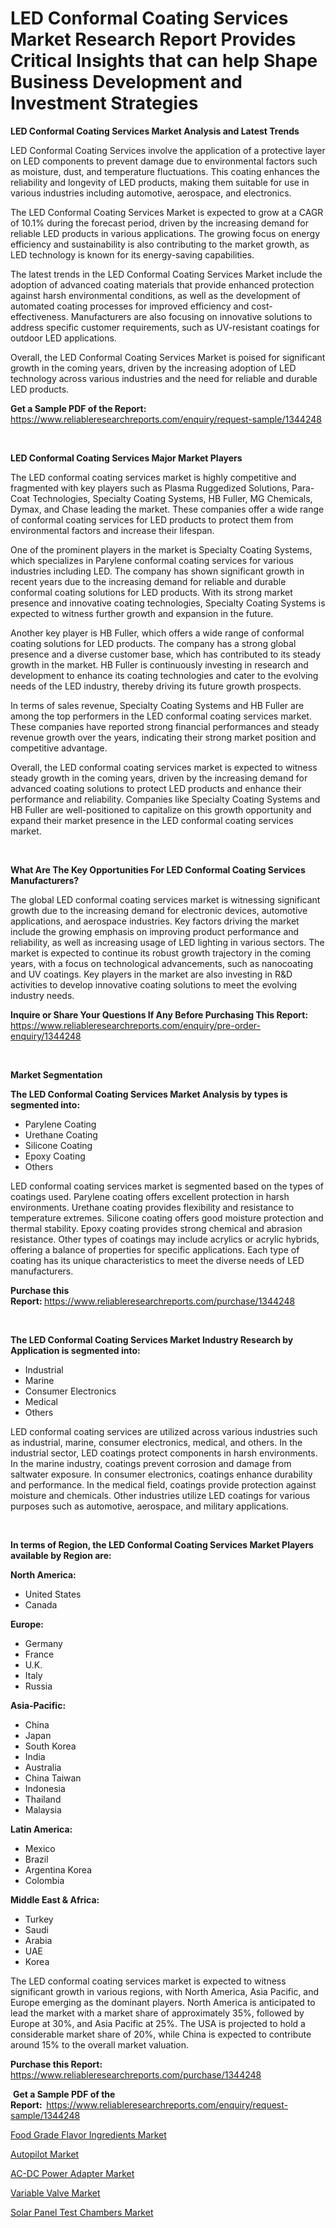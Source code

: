 <p><h1>LED Conformal Coating Services Market Research Report Provides Critical Insights that can help Shape Business Development and Investment Strategies</h1></p><p><strong>LED Conformal Coating Services Market Analysis and Latest Trends</strong></p>
<p><p>LED Conformal Coating Services involve the application of a protective layer on LED components to prevent damage due to environmental factors such as moisture, dust, and temperature fluctuations. This coating enhances the reliability and longevity of LED products, making them suitable for use in various industries including automotive, aerospace, and electronics.</p><p>The LED Conformal Coating Services Market is expected to grow at a CAGR of 10.1% during the forecast period, driven by the increasing demand for reliable LED products in various applications. The growing focus on energy efficiency and sustainability is also contributing to the market growth, as LED technology is known for its energy-saving capabilities.</p><p>The latest trends in the LED Conformal Coating Services Market include the adoption of advanced coating materials that provide enhanced protection against harsh environmental conditions, as well as the development of automated coating processes for improved efficiency and cost-effectiveness. Manufacturers are also focusing on innovative solutions to address specific customer requirements, such as UV-resistant coatings for outdoor LED applications.</p><p>Overall, the LED Conformal Coating Services Market is poised for significant growth in the coming years, driven by the increasing adoption of LED technology across various industries and the need for reliable and durable LED products.</p></p>
<p><strong>Get a Sample PDF of the Report:&nbsp;</strong> <a href="https://www.reliableresearchreports.com/enquiry/request-sample/1344248">https://www.reliableresearchreports.com/enquiry/request-sample/1344248</a></p>
<p>&nbsp;</p>
<p><strong>LED Conformal Coating Services Major Market Players</strong></p>
<p><p>The LED conformal coating services market is highly competitive and fragmented with key players such as Plasma Ruggedized Solutions, Para-Coat Technologies, Specialty Coating Systems, HB Fuller, MG Chemicals, Dymax, and Chase leading the market. These companies offer a wide range of conformal coating services for LED products to protect them from environmental factors and increase their lifespan.</p><p>One of the prominent players in the market is Specialty Coating Systems, which specializes in Parylene conformal coating services for various industries including LED. The company has shown significant growth in recent years due to the increasing demand for reliable and durable conformal coating solutions for LED products. With its strong market presence and innovative coating technologies, Specialty Coating Systems is expected to witness further growth and expansion in the future.</p><p>Another key player is HB Fuller, which offers a wide range of conformal coating solutions for LED products. The company has a strong global presence and a diverse customer base, which has contributed to its steady growth in the market. HB Fuller is continuously investing in research and development to enhance its coating technologies and cater to the evolving needs of the LED industry, thereby driving its future growth prospects.</p><p>In terms of sales revenue, Specialty Coating Systems and HB Fuller are among the top performers in the LED conformal coating services market. These companies have reported strong financial performances and steady revenue growth over the years, indicating their strong market position and competitive advantage.</p><p>Overall, the LED conformal coating services market is expected to witness steady growth in the coming years, driven by the increasing demand for advanced coating solutions to protect LED products and enhance their performance and reliability. Companies like Specialty Coating Systems and HB Fuller are well-positioned to capitalize on this growth opportunity and expand their market presence in the LED conformal coating services market.</p></p>
<p>&nbsp;</p>
<p><strong>What Are The Key Opportunities For LED Conformal Coating Services Manufacturers?</strong></p>
<p><p>The global LED conformal coating services market is witnessing significant growth due to the increasing demand for electronic devices, automotive applications, and aerospace industries. Key factors driving the market include the growing emphasis on improving product performance and reliability, as well as increasing usage of LED lighting in various sectors. The market is expected to continue its robust growth trajectory in the coming years, with a focus on technological advancements, such as nanocoating and UV coatings. Key players in the market are also investing in R&D activities to develop innovative coating solutions to meet the evolving industry needs.</p></p>
<p><strong>Inquire or Share Your Questions If Any Before Purchasing This Report:</strong> <a href="https://www.reliableresearchreports.com/enquiry/pre-order-enquiry/1344248">https://www.reliableresearchreports.com/enquiry/pre-order-enquiry/1344248</a></p>
<p>&nbsp;</p>
<p><strong>Market Segmentation</strong></p>
<p><strong>The LED Conformal Coating Services Market Analysis by types is segmented into:</strong></p>
<p><ul><li>Parylene Coating</li><li>Urethane Coating</li><li>Silicone Coating</li><li>Epoxy Coating</li><li>Others</li></ul></p>
<p><p>LED conformal coating services market is segmented based on the types of coatings used. Parylene coating offers excellent protection in harsh environments. Urethane coating provides flexibility and resistance to temperature extremes. Silicone coating offers good moisture protection and thermal stability. Epoxy coating provides strong chemical and abrasion resistance. Other types of coatings may include acrylics or acrylic hybrids, offering a balance of properties for specific applications. Each type of coating has its unique characteristics to meet the diverse needs of LED manufacturers.</p></p>
<p><strong>Purchase this Report:&nbsp;</strong><a href="https://www.reliableresearchreports.com/purchase/1344248">https://www.reliableresearchreports.com/purchase/1344248</a></p>
<p>&nbsp;</p>
<p><strong>The LED Conformal Coating Services Market Industry Research by Application is segmented into:</strong></p>
<p><ul><li>Industrial</li><li>Marine</li><li>Consumer Electronics</li><li>Medical</li><li>Others</li></ul></p>
<p><p>LED conformal coating services are utilized across various industries such as industrial, marine, consumer electronics, medical, and others. In the industrial sector, LED coatings protect components in harsh environments. In the marine industry, coatings prevent corrosion and damage from saltwater exposure. In consumer electronics, coatings enhance durability and performance. In the medical field, coatings provide protection against moisture and chemicals. Other industries utilize LED coatings for various purposes such as automotive, aerospace, and military applications.</p></p>
<p>&nbsp;</p>
<p><strong>In terms of Region, the LED Conformal Coating Services Market Players available by Region are:</strong></p>
<p>
    <p> <strong> North America: </strong>
        <ul>
            <li>United States</li>
            <li>Canada</li>
        </ul>
        </p> 
    <p> <strong> Europe: </strong>
        <ul>
            <li>Germany</li>
            <li>France</li>
            <li>U.K.</li>
            <li>Italy</li>
            <li>Russia</li>
        </ul>
        </p> 
    <p> <strong> Asia-Pacific: </strong>
        <ul>
            <li>China</li>
            <li>Japan</li>
            <li>South Korea</li>
            <li>India</li>
            <li>Australia</li>
            <li>China Taiwan</li>
            <li>Indonesia</li>
            <li>Thailand</li>
            <li>Malaysia</li>
        </ul>
        </p> 
    <p> <strong> Latin America: </strong>
        <ul>
            <li>Mexico</li>
            <li>Brazil</li>
            <li>Argentina Korea</li>
            <li>Colombia</li>
        </ul>
        </p> 
    <p> <strong> Middle East & Africa: </strong>
        <ul>
            <li>Turkey</li>
            <li>Saudi</li>
            <li>Arabia</li>
            <li>UAE</li>
            <li>Korea</li>
        </ul>
    </p>
    </p>
<p><p>The LED conformal coating services market is expected to witness significant growth in various regions, with North America, Asia Pacific, and Europe emerging as the dominant players. North America is anticipated to lead the market with a market share of approximately 35%, followed by Europe at 30%, and Asia Pacific at 25%. The USA is projected to hold a considerable market share of 20%, while China is expected to contribute around 15% to the overall market valuation.</p></p>
<p><strong>Purchase this Report: </strong><a href="https://www.reliableresearchreports.com/purchase/1344248">https://www.reliableresearchreports.com/purchase/1344248</a></p>
<p>&nbsp;<strong>Get a Sample PDF of the Report:&nbsp;&nbsp;</strong><a href="https://www.reliableresearchreports.com/enquiry/request-sample/1344248">https://www.reliableresearchreports.com/enquiry/request-sample/1344248</a></p>
<p><strong></strong></p>
<p><p><a href="https://issuu.com/reportprime-2/docs/food-grade-flavor-ingredients-market-size-2030.ppt">Food Grade Flavor Ingredients Market</a></p><p><a href="https://medium.com/@boydsmitham726/autopilot-market-insight-market-trends-growth-forecasted-from-2024-to-2031-3c6f7b66d8f1">Autopilot Market</a></p><p><a href="https://issuu.com/reportprime-2/docs/ac-dc-power-adapter-market-size-2030.pptx">AC-DC Power Adapter Market</a></p><p><a href="https://medium.com/@boydsmitham726/decoding-variable-valve-market-metrics-market-share-trends-and-growth-patterns-694b0c3ffd83">Variable Valve Market</a></p><p><a href="https://github.com/RichRobinson5/Market-Research-Report-List-3/blob/main/solar-panel-test-chambers-market.md">Solar Panel Test Chambers Market</a></p></p>